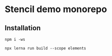 # Stencil demo monorepo

## Installation

```
npm i -ws
```

```
npx lerna run build --scope elements
```
